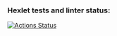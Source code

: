 ### Hexlet tests and linter status:
[![Actions Status](https://github.com/hinadichd/frontend-project-lvl1/workflows/hexlet-check/badge.svg)](https://github.com/hinadichd/frontend-project-lvl1/actions)